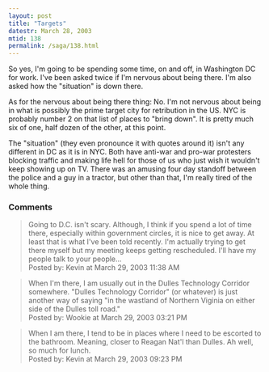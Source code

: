 ```yaml
---
layout: post
title: "Targets"
datestr: March 28, 2003
mtid: 138
permalink: /saga/138.html
---
```


So yes, I'm going to be spending some time, on and off, in Washington DC for work.  I've been asked twice if I'm nervous about being there.  I'm also asked how the "situation" is down there.

As for the nervous about being there thing: No.  I'm not nervous about being in what is possibly the prime target city for retribution in the US.  NYC is probably number 2 on that list of places to "bring down".  It is pretty much six of one, half dozen of the other, at this point.

The "situation" (they even pronounce it with quotes around it) isn't any different in DC as it is in NYC.  Both have anti-war and pro-war protesters blocking traffic and making life hell for those of us who just wish it wouldn't keep showing up on TV.  There was an amusing four day standoff between the police and a guy in a tractor, but other than that, I'm really tired of the whole thing.

### Comments

<blockquote>
Going to D.C. isn't scary. Although, I think if you spend a lot of time there, especially within government circles, it is nice to get away. At least that is what I've been told recently. I'm actually trying to get there myself but my meeting keeps getting rescheduled. I'll have my people talk to your people...
<div class="comment-meta">Posted by: Kevin at March 29, 2003 11:38 AM</div> </blockquote>

<blockquote>
When I'm there, I am usually out in the Dulles Technology Corridor somewhere.  "Dulles Technology Corridor" (or whatever) is just another way of saying "in the wastland of Northern Viginia on either side of the Dulles toll road."
<div class="comment-meta">Posted by: Wookie at March 29, 2003 03:21 PM</div> </blockquote>

<blockquote>
When I am there, I tend to be in places where I need to be escorted to the bathroom. Meaning, closer to Reagan Nat'l than Dulles. Ah well, so much for lunch.
<div class="comment-meta">Posted by: Kevin at March 29, 2003 09:23 PM</div> </blockquote>

